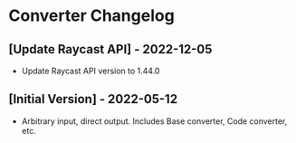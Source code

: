 # Converter Changelog

## [Update Raycast API] - 2022-12-05

- Update Raycast API version to 1.44.0

## [Initial Version] - 2022-05-12

- Arbitrary input, direct output. Includes Base converter, Code converter, etc.
